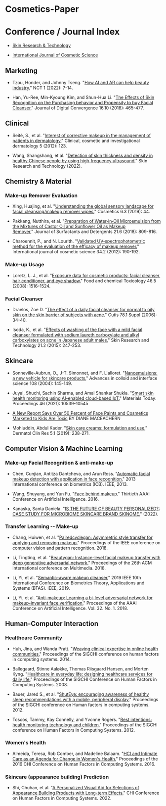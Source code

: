 # Cosmetics-Paper

# Conference / Journal Index

- [Skin Research & Technology](https://onlinelibrary.wiley.com/journal/16000846)

- [International Journal of Cosmetic Science](https://onlinelibrary.wiley.com/journal/14682494)

## Marketing

- Tzou, Honder, and Johnny Tseng. "[How AI and AR can help beauty industry.](https://ctsoc.ieee.org/images/CTSOC-NCT-2022-01-FA.pdf)" NCT 1 (2022): 7-14.

- Han, Yu-Ree, Min-Kyoung Kim, and Shun-Hua Li. "[The Effects of Skin Recognition on the Purchasing behavior and Propensity to buy Facial Cleanser.](https://koreascience.kr/article/JAKO201833469089385.page)" Journal of Digital Convergence 16.10 (2018): 465-477.

## Clinical

- Seité, S., et al. "[Interest of corrective makeup in the management of patients in dermatology.](https://www.ncbi.nlm.nih.gov/pmc/articles/PMC3459545/)" Clinical, cosmetic and investigational dermatology 5 (2012): 123.

- Wang, Shangshang, et al. "[Detection of skin thickness and density in healthy Chinese people by using high‐frequency ultrasound.](https://onlinelibrary.wiley.com/doi/full/10.1111/srt.13219)" Skin Research and Technology (2022).

## Chemistry & Material

### Make-up Remover Evaluation

- Xing, Huajing, et al. "[Understanding the global sensory landscape for facial cleansing/makeup remover wipes.](https://www.mdpi.com/2079-9284/6/3/44)" Cosmetics 6.3 (2019): 44.

- Pakkang, Nutthira, et al. "[Preparation of Water‐in‐Oil Microemulsion from the Mixtures of Castor Oil and Sunflower Oil as Makeup Remover.](https://aocs.onlinelibrary.wiley.com/doi/full/10.1002/jsde.12189)" Journal of Surfactants and Detergents 21.6 (2018): 809-816.

- Charoennit, P., and N. Lourith. "[Validated UV‐spectrophotometric method for the evaluation of the efficacy of makeup remover.](https://onlinelibrary.wiley.com/doi/full/10.1111/j.1468-2494.2012.00701.x)" International journal of cosmetic science 34.2 (2012): 190-192.

### Make-up Usage

- Loretz, L. J., et al. "[Exposure data for cosmetic products: facial cleanser, hair conditioner, and eye shadow.](https://www.sciencedirect.com/science/article/pii/S0278691507005741?casa_token=HzoyIePDG8UAAAAA:SBun15z715YqzxiJjGfOHUHU0HjwAO23sPZssbQbf2JkVrLreCBiIE5Rw7bdUPSs_7WBGLFy4Q)" Food and chemical Toxicology 46.5 (2008): 1516-1524.

### Facial Cleanser

- Draelos, Zoe D. "[The effect of a daily facial cleanser for normal to oily skin on the skin barrier of subjects with acne.](https://europepmc.org/article/med/16910029)" Cutis 78.1 Suppl (2006): 34-40.

- Isoda, K., et al. "[Effects of washing of the face with a mild facial cleanser formulated with sodium laureth carboxylate and alkyl carboxylates on acne in Japanese adult males.](https://onlinelibrary.wiley.com/doi/abs/10.1111/srt.12183?casa_token=tHmysi-mGYoAAAAA:C3UPaVQLS7EQY9XJk7rp5hmqoSX042Ps30ZjVKbTE6g3v9VoKS6ohgQuqOcG_LHvUo1JEgkMaA5orfo)" Skin Research and Technology 21.2 (2015): 247-253.

## Skincare

- Sonneville-Aubrun, O., J-T. Simonnet, and F. L'alloret. "[Nanoemulsions: a new vehicle for skincare products.](https://www.sciencedirect.com/science/article/abs/pii/S0001868603001465?casa_token=MSFGhja1C_QAAAAA:QaWnqKQOfGBdBcfa9AzN7wn3N5agNbSPwvtaRV09iuDsOOKIMfsy5X10QCbNSRvXXmRm_TIW)" Advances in colloid and interface science 108 (2004): 145-149.

- Juyal, Shuchi, Sachin Sharma, and Amal Shankar Shukla. "[Smart skin health monitoring using AI-enabled cloud-based IoT.](https://www.sciencedirect.com/science/article/pii/S2214785321000973?casa_token=kDmvrMEUpvEAAAAA:uQP3l4UDVpf47Iu9-Vrll9HVdqKvI6kOo0U2dnAQVgW2Kb6HD1CIPQcqZ-pzKNKbTXv1HjkAwQ)" Materials Today: Proceedings 46 (2021): 10539-10545

- [A New Report Says Over 50 Percent of Face Paints and Cosmetics Marketed to Kids Are Toxic](https://www.womansday.com/health-fitness/a56680/toxic-face-painting-supplies/) BY DIANE MACEACHERN

- Mohiuddin, Abdul Kader. "[Skin care creams: formulation and use.](https://d1wqtxts1xzle7.cloudfront.net/60349675/skincare20190820-122332-1mtd94i-libre.pdf?1566359595=&response-content-disposition=inline%3B+filename%3DSkin_Care_Creams_Formulation_and_Use.pdf&Expires=1676283075&Signature=T2GWhbpzhB1e~CvQgl0YLi4ua0vAOgOABJsXuhjU2WJw68CxbpkTi~gXBZmVrwx2ucEqmnnHC3k8dQqlsvV74EBVTiYZLCJ7qFFAu54-BonOUqk7u30RKU77scTCgXgmfLeaI6RCYjqYiDw-A4qmLpLjsBNbt8kgHCXsnDLr9fawes7T7uzbaVDQ6ZXL0vLRuJW4Me-~NH0NxpOjOVmUDmszQBGqMf2XlYbRbvLkpy5BPraAPzV~t0KTZ2ut88fX4-E-1U7FAhsKEj0wALUS9XYYPYaNlKoG1CTKJq5ajAAZMF6kvwguFVW1L5ZoXN~L~jbKMVQfSVFyuu5YYgl0wQ__&Key-Pair-Id=APKAJLOHF5GGSLRBV4ZA)" Dermatol Clin Res 5.1 (2019): 238-271.

## Computer Vision & Machine Learning

### Make-up Facial Recognition & anti-make-up

- Chen, Cunjian, Antitza Dantcheva, and Arun Ross. "[Automatic facial makeup detection with application in face recognition.](https://ieeexplore.ieee.org/abstract/document/6612994)" 2013 international conference on biometrics (ICB). IEEE, 2013.

- Wang, Shuyang, and Yun Fu. "[Face behind makeup.](https://www.aaai.org/ocs/index.php/AAAI/AAAI16/paper/viewPaper/12044)" Thirtieth AAAI Conference on Artificial Intelligence. 2016.

- Kanaska, Santa Daniela. "[IS THE FUTURE OF BEAUTY PERSONALIZED?: CASE STUDY FOR MICROBIOME SKINCARE BRAND SKINOME.](https://www.diva-portal.org/smash/record.jsf?pid=diva2%3A1703718&dswid=1535)" (2022).

### Transfer Learning -- Make-up

- Chang, Huiwen, et al. "[Pairedcyclegan: Asymmetric style transfer for applying and removing makeup.](https://openaccess.thecvf.com/content_cvpr_2018/html/Chang_PairedCycleGAN_Asymmetric_Style_CVPR_2018_paper.html)" Proceedings of the IEEE conference on computer vision and pattern recognition. 2018.

- Li, Tingting, et al. "[Beautygan: Instance-level facial makeup transfer with deep generative adversarial network.](https://dl.acm.org/doi/pdf/10.1145/3240508.3240618)" Proceedings of the 26th ACM international conference on Multimedia. 2018.

- Li, Yi, et al. "[Semantic-aware makeup cleanser.](https://ieeexplore.ieee.org/abstract/document/9186001)" 2019 IEEE 10th International Conference on Biometrics Theory, Applications and Systems (BTAS). IEEE, 2019.

- Li, Yi, et al. "[Anti-makeup: Learning a bi-level adversarial network for makeup-invariant face verification.](https://ojs.aaai.org/index.php/AAAI/article/view/12294)" Proceedings of the AAAI Conference on Artificial Intelligence. Vol. 32. No. 1. 2018.

## Human-Computer Interaction

### Healthcare Community

- Huh, Jina, and Wanda Pratt. "[Weaving clinical expertise in online health communities.](https://dl.acm.org/doi/abs/10.1145/2556288.2557293)" Proceedings of the SIGCHI conference on human factors in computing systems. 2014.

- Ballegaard, Stinne Aaløkke, Thomas Riisgaard Hansen, and Morten Kyng. "[Healthcare in everyday life: designing healthcare services for daily life.](https://dl.acm.org/doi/abs/10.1145/1357054.1357336)" Proceedings of the SIGCHI Conference on Human Factors in Computing Systems. 2008.

- Bauer, Jared S., et al. "[ShutEye: encouraging awareness of healthy sleep recommendations with a mobile, peripheral display.](https://dl.acm.org/doi/abs/10.1145/2207676.2208600)" Proceedings of the SIGCHI conference on Human factors in computing systems. 2012.

- Toscos, Tammy, Kay Connelly, and Yvonne Rogers. "[Best intentions: health monitoring technology and children.](https://dl.acm.org/doi/abs/10.1145/2207676.2208603)" Proceedings of the SIGCHI conference on Human Factors in Computing Systems. 2012.

### Women's Health

- Almeida, Teresa, Rob Comber, and Madeline Balaam. "[HCI and Intimate Care as an Agenda for Change in Women's Health.](https://dl.acm.org/doi/abs/10.1145/2858036.2858187)" Proceedings of the 2016 CHI Conference on Human Factors in Computing Systems. 2016.

### Skincare (appearance building) Prediction

- Shi, Chuhan, et al. "[A Personalized Visual Aid for Selections of Appearance Building Products with Long-term Effects.](https://dl.acm.org/doi/abs/10.1145/3491102.3517659)" CHI Conference on Human Factors in Computing Systems. 2022.
